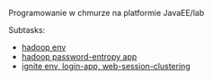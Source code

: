 Programowanie w chmurze na platformie JavaEE/lab  

Subtasks:
- [hadoop env](hadoop/prehadoop/)
- [hadoop password-entropy app](hadoop/hadoop/)
- [ignite env, login-app, web-session-clustering](cache/cache/)

